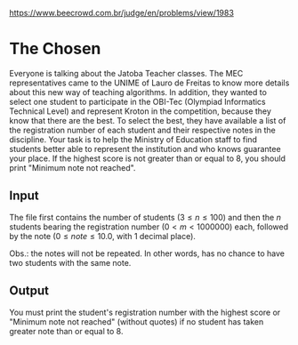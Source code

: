 https://www.beecrowd.com.br/judge/en/problems/view/1983

# The Chosen

Everyone is talking about the Jatoba Teacher classes. The MEC representatives
came to the UNIME of Lauro de Freitas to know more details about this new way
of teaching algorithms. In addition, they wanted to select one student to
participate in the OBI-Tec (Olympiad Informatics Technical Level) and
represent Kroton in the competition, because they know that there are the
best. To select the best, they have available a list of the registration
number of each student and their respective notes in the discipline. Your task
is to help the Ministry of Education staff to find students better able to
represent the institution and who knows guarantee your place. If the highest
score is not greater than or equal to 8, you should print "Minimum note not
reached".

## Input

The file first contains the number of students $(3 \leq n \leq 100)$ and then
the $n$ students bearing the registration number $(0 \lt m \lt 1000000)$ each,
followed by the note ($0 \leq note \leq 10.0$, with 1 decimal place).

Obs.: the notes will not be repeated. In other words, has no chance to have
two students with the same note.

## Output

You must print the student's registration number with the highest score or
"Minimum note not reached" (without quotes) if no student has taken greater
note than or equal to 8.
